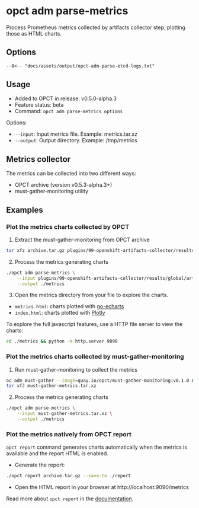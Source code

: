 # opct adm parse-metrics

Process Prometheus metrics collected by artifacts collector step, plotting those as HTML charts.

## Options

```txt
--8<-- "docs/assets/output/opct-adm-parse-etcd-logs.txt"
```

## Usage

- Added to OPCT in release: v0.5.0-alpha.3
- Feature status: beta
- Command: `opct adm parse-metrics options`
 
Options:

- `--input`: Input metrics file. Example: metrics.tar.xz
- `--output`: Output directory. Example: /tmp/metrics

## Metrics collector

The metrics can be collected into two different ways:

- OPCT archive (version v0.5.3-alpha.3+)
- must-gather-monitoring utility


## Examples

### Plot the metrics charts collected by OPCT

1. Extract the must-gather-monitoring from OPCT archive

```bash
tar xfz archive.tar.gz plugins/99-openshift-artifacts-collector/results/global/artifacts_must-gather-metrics.tar.xz
```

2. Process the metrics generating charts

```bash
./opct adm parse-metrics \
    --input plugins/99-openshift-artifacts-collector/results/global/artifacts_must-gather-metrics.tar.xz \
    --output ./metrics
```

3. Open the metrics directory from your file to explore the charts.

- `metrics.html`: charts plotted with [go-echarts](https://github.com/go-echarts)
- `index.html`: charts plotted with [Plotly](https://plotly.com/javascript/)

To explore the full javascript features, use a HTTP file server to view the charts:

```bash
cd ./metrics && python -m http.server 9090
```

### Plot the metrics charts collected by must-gather-monitoring

1. Run must-gather-monitoring to collect the metrics

```bash
oc adm must-gather --image=quay.io/opct/must-gather-monitoring:v0.1.0 &&\
tar xfJ must-gather-metrics.tar.xz
```

2. Process the metrics generating charts

```bash
./opct adm parse-metrics \
    --input must-gather-metrics.tar.xz \
    --output ./metrics
```

### Plot the metrics natively from OPCT report

`opct report` command generates charts automatically when
the metrics is available and the report HTML is enabled.

- Generate the report:
```bash
./opct report archive.tar.gz --save-to ./report
```

- Open the HTML report in your browser at http://localhost:9090/metrics

Read more about `opct report` in the [documentation](../report.md).
